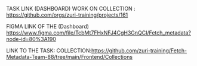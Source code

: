 TASK LINK (DASHBOARD) WORK ON COLLECTION : https://github.com/orgs/zuri-training/projects/161

FIGMA LINK OF THE (Dashboard) https://www.figma.com/file/TcbMt7FHxNFJ4CgH3GnQCI/Fetch_metadata?node-id=80%3A190

LINK TO THE TASK: COLLECTION:https://github.com/zuri-training/Fetch-Metadata-Team-88/tree/main/Frontend/Collections
